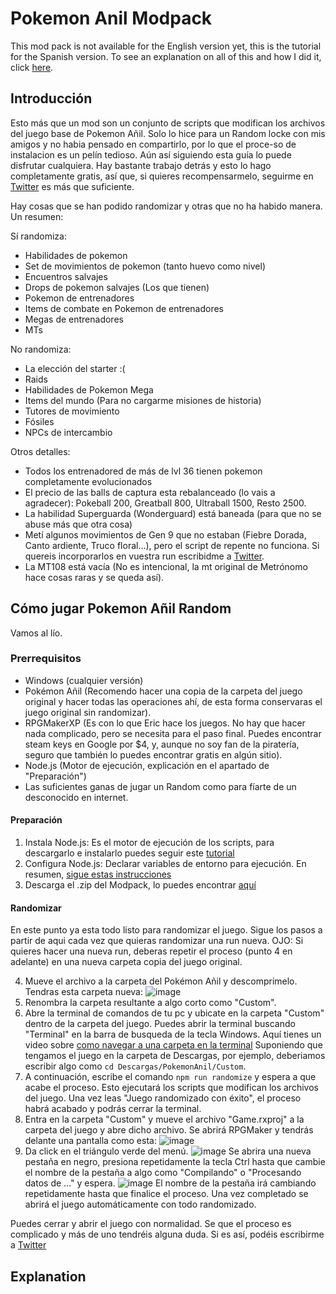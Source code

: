 # Pokemon Anil Modpack

This mod pack is not available for the English version yet, this is the tutorial for the Spanish version. To see an explanation on all of this and how I did it, click [here](/Explanation).

## Introducción
Esto más que un mod son un conjunto de scripts que modifican los archivos del juego base de Pokemon Añil. Solo lo hice para un Random locke con mis amigos y no habia pensado en compartirlo, por lo que el proce-so de instalacion es un pelín tedioso. Aún así siguiendo esta guía lo puede disfrutar cualquiera. Hay bastante trabajo detrás y esto lo hago completamente gratis, así que, si quieres recompensarmelo, seguirme en [Twitter](https://twitter.com/JoelMustDeploy) es más que suficiente.

Hay cosas que se han podido randomizar y otras que no ha habido manera. Un resumen:

Sí randomiza:
- Habilidades de pokemon
- Set de movimientos de pokemon (tanto huevo como nivel)
- Encuentros salvajes
- Drops de pokemon salvajes (Los que tienen)
- Pokemon de entrenadores
- Items de combate en Pokemon de entrenadores
- Megas de entrenadores
- MTs

No randomiza:
- La elección del starter :(
- Raids
- Habilidades de Pokemon Mega
- Items del mundo (Para no cargarme misiones de historia)
- Tutores de movimiento
- Fósiles
- NPCs de intercambio

Otros detalles:
- Todos los entrenadored de más de lvl 36 tienen pokemon completamente evolucionados
- El precio de las balls de captura esta rebalanceado (lo vais a agradecer): Pokeball 200, Greatball 800, Ultraball 1500, Resto 2500.
- La habilidad Superguarda (Wonderguard) está baneada (para que no se abuse más que otra cosa)
- Metí algunos movimientos de Gen 9 que no estaban (Fiebre Dorada, Canto ardiente, Truco floral...), pero el script de repente no funciona. Si quereis incorporarlos en vuestra run escribidme a [Twitter](https://twitter.com/JoelMustDeploy).
- La MT108 está vacía (No es intencional, la mt original de Metrónomo hace cosas raras y se queda así).

## Cómo jugar Pokemon Añil Random

Vamos al lío.

### Prerrequisitos

- Windows (cualquier versión)
- Pokémon Añil (Recomendo hacer una copia de la carpeta del juego original y hacer todas las operaciones ahí, de esta forma conservaras el juego original sin randomizar).
- RPGMakerXP (Es con lo que Eric hace los juegos. No hay que hacer nada complicado, pero se necesita para el paso final. Puedes encontrar steam keys en Google por $4, y, aunque no soy fan de la piratería, seguro que también lo puedes encontrar gratis en algún sitio).
- Node.js (Motor de ejecución, explicación en el apartado de "Preparación")
- Las suficientes ganas de jugar un Random como para fíarte de un desconocido en internet.

#### Preparación

1. Instala Node.js: Es el motor de ejecución de los scripts, para descargarlo e instalarlo puedes seguir este [tutorial](https://www.youtube.com/watch?v=0Tdjselvxq0&ab_channel=TareaCompleto)
2. Configura Node.js: Declarar variables de entorno para ejecución. En resumen, [sigue estas instrucciones](https://bertofern.wordpress.com/2019/01/08/solucion-node-js-npm-no-reconocido-como-comando-interno-o-externo/)
3. Descarga el .zip del Modpack, lo puedes encontrar [aquí]()

#### Randomizar

En este punto ya esta todo listo para randomizar el juego. Sigue los pasos a partir de aqui cada vez que quieras randomizar una run nueva. OJO: Si quieres hacer una nueva run, deberas repetir el proceso (punto 4 en adelante) en una nueva carpeta copia del juego original.

4. Mueve el archivo a la carpeta del Pokémon Añil y descomprimelo. Tendras esta carpeta nueva:
![image](https://github.com/joelkm/PokemonAnilModpack/assets/109240974/03410ac8-05d8-4c69-981d-238b9d7cdf92)
5. Renombra la carpeta resultante a algo corto como "Custom".
6. Abre la terminal de comandos de tu pc y ubicate en la carpeta "Custom" dentro de la carpeta del juego. Puedes abrir la terminal buscando "Terminal" en la barra de busqueda de la tecla Windows. Aquí tienes un video sobre [como navegar a una carpeta en la terminal](https://www.youtube.com/watch?v=OEhp7WJJKzs&ab_channel=YoAndroide) Suponiendo que tengamos el juego en la carpeta de Descargas, por ejemplo, deberiamos escribir algo como `cd Descargas/PokemonAnil/Custom`.
7. A continuación, escribe el comando
`npm run randomize`
y espera a que acabe el proceso. Esto ejecutará los scripts que modifican los archivos del juego. Una vez leas "Juego randomizado con éxito", el proceso habrá acabado y podrás cerrar la terminal.
8. Entra en la carpeta "Custom" y mueve el archivo "Game.rxproj" a la carpeta del juego y abre dicho archivo. Se abrirá RPGMaker y tendrás delante una pantalla como esta:
![image](https://github.com/joelkm/PokemonAnilModpack/assets/109240974/a3fff0d9-ccd4-42bd-86a5-e6fddde2577b)
9. Da click en el triángulo verde del menú.
![image](https://github.com/joelkm/PokemonAnilModpack/assets/109240974/b3d0d0be-ec3e-4b79-a300-74da60add3be)
Se abrira una nueva pestaña en negro, presiona repetidamente la tecla Ctrl hasta que cambie el nombre de la pestaña a algo como "Compilando" o "Procesando datos de ..." y espera.
![image](https://github.com/joelkm/PokemonAnilModpack/assets/109240974/0cd9a957-7495-40ea-b24c-ebeef90996af)
El nombre de la pestaña irá cambiando repetidamente hasta que finalice el proceso. Una vez completado se abrirá el juego automáticamente con todo randomizado.

Puedes cerrar y abrir el juego con normalidad. Se que el proceso es complicado y más de uno tendréis alguna duda. Si es así, podéis escribirme a [Twitter](https://twitter.com/JoelMustDeploy)

## Explanation
